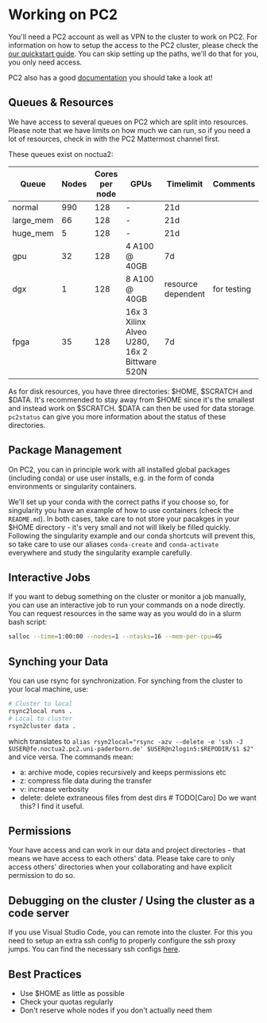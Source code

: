 # Working on PC2
You'll need a PC2 account as well as VPN to the cluster to work on PC2. For information on how to setup the access to the PC2 cluster, please check the [our quickstart guide](https://docs.google.com/document/d/1BavfcqX6hdbElOb3xKcTOLKhutgzKWCfk1WIh1lh12Y/edit?usp=sharing). You can skip setting up the paths, we'll do that for you, you only need access.

PC2 also has a good [documentation](https://upb-pc2.atlassian.net/wiki/spaces/PC2DOK/overview) you should take a look at! 

## Queues & Resources
We have access to several queues on PC2 which are split into resources. Please note that we have limits on how much we can run, so if you need a lot of resources, check in with the PC2 Mattermost channel first.

These queues exist on noctua2: 

| Queue    | Nodes | Cores per node  | GPUs                                           | Timelimit            | Comments    |
| -------- | ----- | --------------- | ---------------------------------------------- | -------------------- | ----------- |
| normal   | 990   | 128             | -                                              | 21d                  |             |
| large_mem| 66    | 128             | -                                              | 21d                  |             |
| huge_mem | 5     | 128             | -                                              | 21d                  |             |
| gpu      | 32    | 128             | 4 A100 @ 40GB                                  | 7d                   |             |
| dgx      | 1     | 128             | 8 A100 @ 40GB                                  | resource dependent   | for testing | 
| fpga     | 35    | 128             | 16x 3 Xilinx Alveo U280, 16x 2 Bittware 520N   | 7d                   |             |

As for disk resources, you have three directories: $HOME, $SCRATCH and $DATA. It's recommended to stay away from $HOME since it's the smallest and instead work on $SCRATCH. $DATA can then be used for data storage. `pc2status` can give you more information about the status of these directories.

## Package Management
On PC2, you can in principle work with all installed global packages (including conda) or use user installs, e.g. in the form of conda environments or singularity containers.

We'll set up your conda with the correct paths if you choose so, for singularity you have an example of how to use containers (check the `README.md`). In both cases, take care to not store your pacakges in your $HOME directory - it's very small and not will likely be filled quickly. Following the singularity example and our conda shortcuts will prevent this, so take care to use our aliases `conda-create` and `conda-activate` everywhere and study the singularity example carefully.

## Interactive Jobs
If you want to debug something on the cluster or monitor a job manually, you can use an interactive job to run your commands on a node directly. You can request resources in the same way as you would do in a slurm bash script:
```bash
salloc --time=1:00:00 --nodes=1 --ntasks=16 --mem-per-cpu=4G
```

## Synching your Data
You can use rsync for synchronization. For synching from the cluster to your local machine, use:
```bash
# Cluster to local
rsync2local runs .
# Local to cluster
rsyn2cluster data .
```
which translates to `alias rsyn2local="rsync -azv --delete -e 'ssh -J $USER@fe.noctua2.pc2.uni-paderborn.de' $USER@n2login5:$REPODIR/$1 $2"` and vice versa.
The commands mean:
- a: archive mode, copies recursively and keeps permissions etc
- z: compress file data during the transfer
- v: increase verbosity
- delete: delete extraneous files from dest dirs # TODO[Caro] Do we want this? I find it useful. 

## Permissions
Your have access and can work in our data and project directories - that means we have access to each others' data. Please take care to only access others' directories when your collaborating and have explicit permission to do so.

## Debugging on the cluster / Using the cluster as a code server
If you use Visual Studio Code, you can remote into the cluster.
For this you need to setup an extra ssh config to properly configure the ssh proxy jumps.
You can find the necessary ssh configs [here](https://upb-pc2.atlassian.net/wiki/spaces/PC2DOK/pages/1902225/Access+for+Applications+like+Visual+Studio+Code).

## Best Practices
- Use $HOME as little as possible
- Check your quotas regularly
- Don't reserve whole nodes if you don't actually need them 

